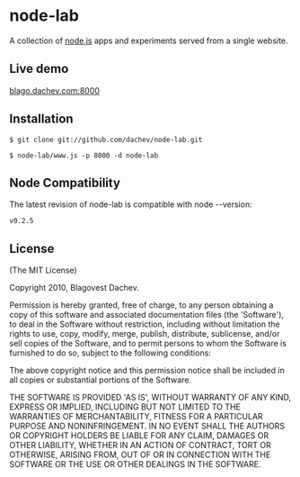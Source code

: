 
# node-lab
      
A collection of [node.js](http://nodejs.org) apps and experiments served from a single website.

## Live demo
[blago.dachev.com:8000](http://blago.dachev.com:8000)

## Installation

    $ git clone git://github.com/dachev/node-lab.git

    $ node-lab/www.js -p 8000 -d node-lab

## Node Compatibility
    
The latest revision of node-lab is compatible with node --version:

    v0.2.5

## License 

(The MIT License)

Copyright 2010, Blagovest Dachev.

Permission is hereby granted, free of charge, to any person obtaining
a copy of this software and associated documentation files (the
'Software'), to deal in the Software without restriction, including
without limitation the rights to use, copy, modify, merge, publish,
distribute, sublicense, and/or sell copies of the Software, and to
permit persons to whom the Software is furnished to do so, subject to
the following conditions:

The above copyright notice and this permission notice shall be
included in all copies or substantial portions of the Software.

THE SOFTWARE IS PROVIDED 'AS IS', WITHOUT WARRANTY OF ANY KIND,
EXPRESS OR IMPLIED, INCLUDING BUT NOT LIMITED TO THE WARRANTIES OF
MERCHANTABILITY, FITNESS FOR A PARTICULAR PURPOSE AND NONINFRINGEMENT.
IN NO EVENT SHALL THE AUTHORS OR COPYRIGHT HOLDERS BE LIABLE FOR ANY
CLAIM, DAMAGES OR OTHER LIABILITY, WHETHER IN AN ACTION OF CONTRACT,
TORT OR OTHERWISE, ARISING FROM, OUT OF OR IN CONNECTION WITH THE
SOFTWARE OR THE USE OR OTHER DEALINGS IN THE SOFTWARE.